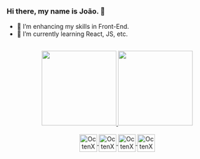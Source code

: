 ### Hi there, my name is João. 👋

- 🔭 I’m enhancing my skills in Front-End.
- 🌱 I’m currently learning React, JS, etc.

##

<div align="center">
  <a href="https://github.com/BetaaX">
  <img height="170em" src="https://github-readme-stats.vercel.app/api?username=BetaaX&show_icons=false&theme=moltack&include_all_commits=true&count_private=true"/>
  <img height="170em" src="https://github-readme-stats.vercel.app/api/top-langs/?username=BetaaX&layout=compact&langs_count=6&theme=moltack"/>
</div>
  
<div align="center" style="display: inline_block"><br>
  <img align="center" alt="OctenX-Git" height="40" widht="50" src="https://cdn.jsdelivr.net/gh/devicons/devicon/icons/git/git-original.svg" />
  <img align="center" alt="OctenX-Bootstrap" height="40" widht="50" src="https://cdn.jsdelivr.net/gh/devicons/devicon/icons/bootstrap/bootstrap-original.svg" />
  <img align="center" alt="OctenX-JS" height="40" widht="50" src="https://cdn.jsdelivr.net/gh/devicons/devicon/icons/javascript/javascript-original.svg" />
  <img align="center" alt="OctenX-jQuery" height="40" widht="50" src="https://cdn.jsdelivr.net/gh/devicons/devicon/icons/jquery/jquery-original.svg" />
</div>

